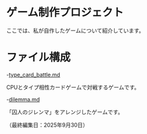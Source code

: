 # ゲーム制作プロジェクト
ここでは、私が自作したゲームについて紹介しています。

# ファイル構成
-[type_card_battle.md](type_card_battle.md)

 CPUとタイプ相性カードゲームで対戦するゲームです。

-[dilemma.md](dilemma.md/) 

「囚人のジレンマ」をアレンジしたゲームです。

（最終編集日：2025年9月30日）
